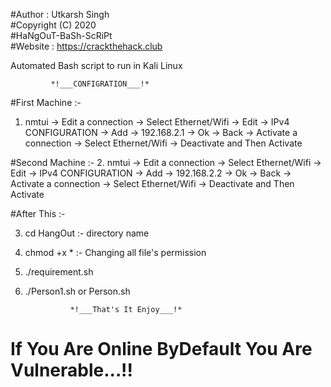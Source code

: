 #Author : Utkarsh Singh  
#Copyright (C) 2020  
#HaNgOuT-BaSh-ScRiPt   
#Website : https://crackthehack.club  

Automated Bash script to run in Kali Linux

			 *!___CONFIGRATION___!*
 
#First Machine :-
 1. nmtui ->  Edit a connection   -> Select Ethernet/Wifi -> Edit -> IPv4 CONFIGURATION -> Add -> 192.168.2.1 -> Ok -> Back -> Activate a connection -> Select Ethernet/Wifi -> Deactivate and Then Activate

#Second Machine :-
2.  nmtui ->  Edit a connection   -> Select Ethernet/Wifi -> Edit -> IPv4 CONFIGURATION -> Add -> 192.168.2.2 -> Ok -> Back -> Activate a connection -> Select Ethernet/Wifi -> Deactivate and Then Activate

#After This :-

 3. cd HangOut :- directory name
 4. chmod +x * :- Changing all file's permission
 5. ./requirement.sh
 6. ./Person1.sh or Person.sh

	              *!___That's It Enjoy___!*
		      		      
# If You Are Online ByDefault You Are Vulnerable...!!
